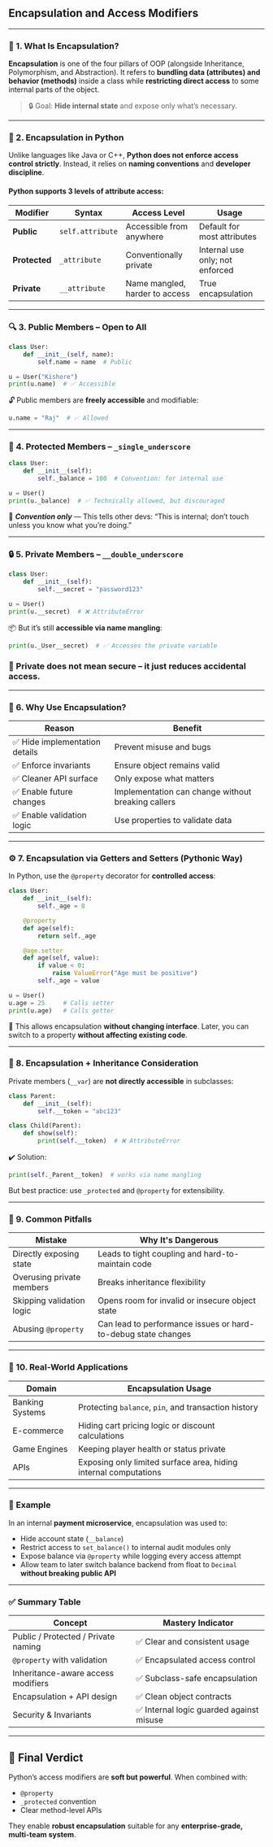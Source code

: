 
## Encapsulation and Access Modifiers

---

### 🔹 1. **What Is Encapsulation?**

**Encapsulation** is one of the four pillars of OOP (alongside Inheritance, Polymorphism, and Abstraction). It refers to **bundling data (attributes) and behavior (methods)** inside a class while **restricting direct access** to some internal parts of the object.

> 🔒 Goal: **Hide internal state** and expose only what’s necessary.

---

### 🧊 2. **Encapsulation in Python**

Unlike languages like Java or C++, **Python does not enforce access control strictly**. Instead, it relies on **naming conventions** and **developer discipline**.

#### Python supports 3 levels of attribute access:

| Modifier      | Syntax           | Access Level                   | Usage                           |
| ------------- | ---------------- | ------------------------------ | ------------------------------- |
| **Public**    | `self.attribute` | Accessible from anywhere       | Default for most attributes     |
| **Protected** | `_attribute`     | Conventionally private         | Internal use only; not enforced |
| **Private**   | `__attribute`    | Name mangled, harder to access | True encapsulation              |

---

### 🔍 3. **Public Members** – Open to All

```python
class User:
    def __init__(self, name):
        self.name = name  # Public

u = User("Kishore")
print(u.name)  # ✅ Accessible
```

🔓 Public members are **freely accessible** and modifiable:

```python
u.name = "Raj"  # ✅ Allowed
```

---

### 🔐 4. **Protected Members** – `_single_underscore`

```python
class User:
    def __init__(self):
        self._balance = 100  # Convention: for internal use

u = User()
print(u._balance)  # ✅ Technically allowed, but discouraged
```

🧠 ***Convention only*** — This tells other devs: “This is internal; don’t touch unless you know what you’re doing.”

---

### 🔒 5. **Private Members** – `__double_underscore`

```python
class User:
    def __init__(self):
        self.__secret = "password123"

u = User()
print(u.__secret)  # ❌ AttributeError
```

📦 But it’s still **accessible via name mangling**:

```python
print(u._User__secret)  # ✅ Accesses the private variable
```

### 🚫 Private does **not mean secure** – it just reduces accidental access.

---

### 🧠 6. **Why Use Encapsulation?**

| Reason                        | Benefit                                            |
| ----------------------------- | -------------------------------------------------- |
| ✅ Hide implementation details | Prevent misuse and bugs                            |
| ✅ Enforce invariants          | Ensure object remains valid                        |
| ✅ Cleaner API surface         | Only expose what matters                           |
| ✅ Enable future changes       | Implementation can change without breaking callers |
| ✅ Enable validation logic     | Use properties to validate data                    |

---

### ⚙️ 7. **Encapsulation via Getters and Setters (Pythonic Way)**

In Python, use the `@property` decorator for **controlled access**:

```python
class User:
    def __init__(self):
        self._age = 0

    @property
    def age(self):
        return self._age

    @age.setter
    def age(self, value):
        if value < 0:
            raise ValueError("Age must be positive")
        self._age = value
```

```python
u = User()
u.age = 25     # Calls setter
print(u.age)   # Calls getter
```

🧠 This allows encapsulation **without changing interface**. Later, you can switch to a property **without affecting existing code**.

---

### 🔄 8. **Encapsulation + Inheritance Consideration**

Private members (`__var`) are **not directly accessible** in subclasses:

```python
class Parent:
    def __init__(self):
        self.__token = "abc123"

class Child(Parent):
    def show(self):
        print(self.__token)  # ❌ AttributeError
```

✔️ Solution:

```python
print(self._Parent__token)  # works via name mangling
```

But best practice: use `_protected` and `@property` for extensibility.

---

### 🚨 9. **Common Pitfalls**

| Mistake                   | Why It's Dangerous                                            |
| ------------------------- | ------------------------------------------------------------- |
| Directly exposing state   | Leads to tight coupling and hard-to-maintain code             |
| Overusing private members | Breaks inheritance flexibility                                |
| Skipping validation logic | Opens room for invalid or insecure object state               |
| Abusing `@property`       | Can lead to performance issues or hard-to-debug state changes |

---

### 🔬 10. **Real-World Applications**

| Domain          | Encapsulation Usage                                              |
| --------------- | ---------------------------------------------------------------- |
| Banking Systems | Protecting `balance`, `pin`, and transaction history             |
| E-commerce      | Hiding cart pricing logic or discount calculations               |
| Game Engines    | Keeping player health or status private                          |
| APIs            | Exposing only limited surface area, hiding internal computations |

---

### 💼 Example

In an internal **payment microservice**, encapsulation was used to:

* Hide account state (`__balance`)
* Restrict access to `set_balance()` to internal audit modules only
* Expose balance via `@property` while logging every access attempt
* Allow team to later switch balance backend from float to `Decimal` **without breaking public API**

---

### ✅ Summary Table

| Concept                             | Mastery Indicator                       |
| ----------------------------------- | --------------------------------------- |
| Public / Protected / Private naming | ✅ Clear and consistent usage            |
| `@property` with validation         | ✅ Encapsulated access control           |
| Inheritance-aware access modifiers  | ✅ Subclass-safe encapsulation           |
| Encapsulation + API design          | ✅ Clean object contracts                |
| Security & Invariants               | ✅ Internal logic guarded against misuse |

---

## 🚀 Final Verdict

Python’s access modifiers are **soft but powerful**. When combined with:

* `@property`
* `_protected` convention
* Clear method-level APIs

They enable **robust encapsulation** suitable for any **enterprise-grade, multi-team system**.



